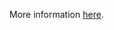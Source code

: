 More information [here](https://docs.bridgecrew.io/docs/ensure-that-load-balancer-networkgateway-has-cross-zone-load-balancing-enabled).
